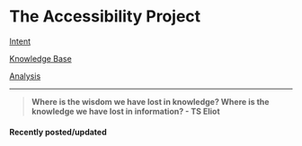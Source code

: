 # The Accessibility Project


[Intent](./intent.md)

[Knowledge Base](./knowledgebase/knowledgeBase.md)

[Analysis](./analysis/analysisHome.md)

<hr>

> **Where is the wisdom we have lost in knowledge? Where is the knowledge we have lost in information? - TS Eliot**

#### Recently posted/updated
